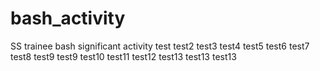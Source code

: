 # bash_activity
SS trainee bash significant activity
test
test2
test3
test4
test5
test6
test7
test8
test9
test9
test10
test11
test12
test13
test13
test13
